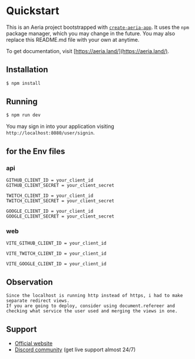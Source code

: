 # Quickstart

This is an Aeria project bootstrapped with [`create-aeria-app`]().
It uses the `npm` package manager, which you may change in the future. You may also replace this README.md file with your own at anytime.

To get documentation, visit [https://aeria.land/](https://aeria.land/).

## Installation

```sh
$ npm install
```

## Running

```sh
$ npm run dev
```

You may sign in into your application visiting `http://localhost:8080/user/signin`.

## for the Env files

### api
```
GITHUB_CLIENT_ID = your_client_id
GITHUB_CLIENT_SECRET = your_client_secret

TWITCH_CLIENT_ID = your_client_id
TWITCH_CLIENT_SECRET = your_client_secret

GOOGLE_CLIENT_ID = your_client_id
GOOGLE_CLIENT_SECRET = your_client_secret

```

### web
```
VITE_GITHUB_CLIENT_ID = your_client_id

VITE_TWITCH_CLIENT_ID = your_client_id

VITE_GOOGLE_CLIENT_ID = your_client_id

```

## Observation
```
Since the localhost is running http instead of https, i had to make separate redirect views.
If you are going to deploy, consider using document.refereer and checking what service the user used and merging the views in one. 
```

## Support

- [Official website](https://aeria.land/)
- [Discord community]() (get live support almost 24/7)

